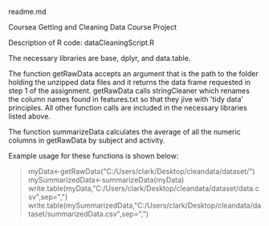 readme.md

Coursea Getting and Cleaning Data Course Project

Description of R code: dataCleaningScript.R

The necessary libraries are base, dplyr, and data.table.

The function getRawData accepts an argument that is the path to the folder holding the unzipped data files and
it returns the data frame requested in step 1 of the assignment.  getRawData calls stringCleaner which renames
the column names found in features.txt so that they jive with 'tidy data' principles.  All other function calls
are included in the necessary libraries listed above.

The function summarizeData calculates the average of all the numeric columns in getRawData by subject 
and activity.

Example usage for these functions is shown below:

> myData<-getRawData("C:/Users/clark/Desktop/cleandata/dataset/")
> mySummarizedData<-summarizeData(myData)
> write.table(myData,"C:/Users/clark/Desktop/cleandata/dataset/data.csv",sep=",")
> write.table(mySummarizedData,"C:/Users/clark/Desktop/cleandata/dataset/summarizedData.csv",sep=",")






